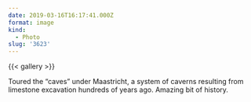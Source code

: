 ```yaml
---
date: 2019-03-16T16:17:41.000Z
format: image
kind:
  - Photo
slug: '3623'
---
```


{{< gallery >}}

Toured the “caves” under Maastricht, a system of caverns resulting from limestone excavation hundreds of years ago. Amazing bit of history.
